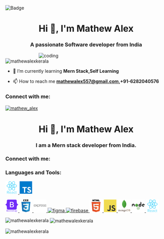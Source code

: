 ![Badge](https://wdt.adambashaahmednaji.com/api/badge?label=github&message=badge&labelColor=%23a42323&color=%234716a2&logoBase64=&links=&style=flat-square)
<h1 align="center">Hi 👋, I'm Mathew Alex</h1>
<h3 align="center">A passionate Software developer from India</h3>
<img align ="right" alt="coding" width="400" src="https://www.wingstechsolutions.com/wp-content/uploads/2022/03/full-stack-development.gif">
<p align="left"> <img src="https://komarev.com/ghpvc/?username=mathewalexkerala&label=Profile%20views&color=0e75b6&style=flat" alt="mathewalexkerala" /> </p>

- 🌱 I’m currently learning **Mern Stack,Self Learning**

- 📫 How to reach me **mathewalex557@gmail.com,+91-6282040576**

<h3 align="left">Connect with me:</h3>
<p align="left">
<a href="https://www.leetcode.com/mathew_alex" target="blank"><img align="center" src="https://raw.githubusercontent.com/rahuldkjain/github-profile-readme-generator/master/src/images/icons/Social/leet-code.svg" alt="mathew_alex" height="30" width="40" /></a>
</p>
<h1 align="center">Hi 👋, I'm Mathew Alex</h1>
<h3 align="center">I am a Mern stack developer from India.</h3>

<h3 align="left">Connect with me:</h3>
<p align="left">
</p>


<h3 align="left">Languages and Tools:</h3>

<p align="left"> <a href="https://reactjs.org/" target="_blank" rel="noreferrer"> <img src="https://raw.githubusercontent.com/devicons/devicon/master/icons/react/react-original-wordmark.svg" alt="react" width="40" height="40"/> </a> <a href="https://www.typescriptlang.org/" target="_blank" rel="noreferrer"> <img src="https://raw.githubusercontent.com/devicons/devicon/master/icons/typescript/typescript-original.svg" alt="typescript" width="40" height="40"/> </a> </p>
<p align="left"> <a href="https://getbootstrap.com" target="_blank" rel="noreferrer"> <img src="https://raw.githubusercontent.com/devicons/devicon/master/icons/bootstrap/bootstrap-plain-wordmark.svg" alt="bootstrap" width="40" height="40"/> </a> <a href="https://www.w3schools.com/css/" target="_blank" rel="noreferrer"> <img src="https://raw.githubusercontent.com/devicons/devicon/master/icons/css3/css3-original-wordmark.svg" alt="css3" width="40" height="40"/> </a> <a href="https://expressjs.com" target="_blank" rel="noreferrer"> <img src="https://raw.githubusercontent.com/devicons/devicon/master/icons/express/express-original-wordmark.svg" alt="express" width="40" height="40"/> </a> <a href="https://www.figma.com/" target="_blank" rel="noreferrer"> <img src="https://www.vectorlogo.zone/logos/figma/figma-icon.svg" alt="figma" width="40" height="40"/> </a> <a href="https://firebase.google.com/" target="_blank" rel="noreferrer"> <img src="https://www.vectorlogo.zone/logos/firebase/firebase-icon.svg" alt="firebase" width="40" height="40"/> </a> <a href="https://www.w3.org/html/" target="_blank" rel="noreferrer"> <img src="https://raw.githubusercontent.com/devicons/devicon/master/icons/html5/html5-original-wordmark.svg" alt="html5" width="40" height="40"/> </a> <a href="https://developer.mozilla.org/en-US/docs/Web/JavaScript" target="_blank" rel="noreferrer"> <img src="https://raw.githubusercontent.com/devicons/devicon/master/icons/javascript/javascript-original.svg" alt="javascript" width="40" height="40"/> </a> <a href="https://www.mongodb.com/" target="_blank" rel="noreferrer"> <img src="https://raw.githubusercontent.com/devicons/devicon/master/icons/mongodb/mongodb-original-wordmark.svg" alt="mongodb" width="40" height="40"/> </a> <a href="https://nodejs.org" target="_blank" rel="noreferrer"> <img src="https://raw.githubusercontent.com/devicons/devicon/master/icons/nodejs/nodejs-original-wordmark.svg" alt="nodejs" width="40" height="40"/> </a> <a href="https://reactjs.org/" target="_blank" rel="noreferrer"> <img src="https://raw.githubusercontent.com/devicons/devicon/master/icons/react/react-original-wordmark.svg" alt="react" width="40" height="40"/> </a> </p>

<p><img align="left" src="https://github-readme-stats.vercel.app/api/top-langs?username=mathewalexkerala&show_icons=true&locale=en&layout=compact" alt="mathewalexkerala" /></p>

<p>&nbsp;<img align="center" src="https://github-readme-stats.vercel.app/api?username=mathewalexkerala&show_icons=true&locale=en" alt="mathewalexkerala" /></p>

<p><img align="center" src="https://github-readme-streak-stats.herokuapp.com/?user=mathewalexkerala&" alt="mathewalexkerala" /></p>
